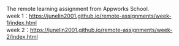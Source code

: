 The remote learning assignment from Appworks School.  
week 1：<https://junelin2001.github.io/remote-assignments/week-1/index.html>  
week 2：<https://junelin2001.github.io/remote-assignments/week-2/index.html>  
